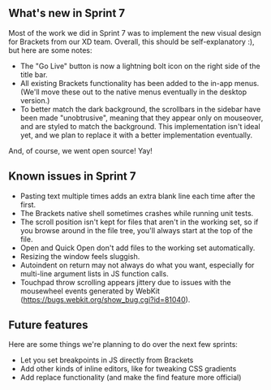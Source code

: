 What's new in Sprint 7
----------------------

Most of the work we did in Sprint 7 was to implement the new visual design for Brackets from our XD team. Overall, this should be self-explanatory :), but here are some notes:
* The "Go Live" button is now a lightning bolt icon on the right side of the title bar.
* All existing Brackets functionality has been added to the in-app menus. (We'll move these out to the native menus eventually in the desktop version.)
* To better match the dark background, the scrollbars in the sidebar have been made "unobtrusive", meaning that they appear only on mouseover, and are styled to match the background. This implementation isn't ideal yet, and we plan to replace it with a better implementation eventually.

And, of course, we went open source! Yay!

Known issues in Sprint 7
------------------------

* Pasting text multiple times adds an extra blank line each time after the first.
* The Brackets native shell sometimes crashes while running unit tests.
* The scroll position isn't kept for files that aren't in the working set,
  so if you browse around in the file tree, you'll always start at the top
  of the file.
* Open and Quick Open don't add files to the working set automatically.
* Resizing the window feels sluggish.
* Autoindent on return may not always do what you want, especially for
  multi-line argument lists in JS function calls.
* Touchpad throw scrolling appears jittery due to issues with the mousewheel
  events generated by WebKit (https://bugs.webkit.org/show_bug.cgi?id=81040).

Future features
---------------

Here are some things we're planning to do over the next few sprints:

* Let you set breakpoints in JS directly from Brackets
* Add other kinds of inline editors, like for tweaking CSS gradients
* Add replace functionality (and make the find feature more official)
